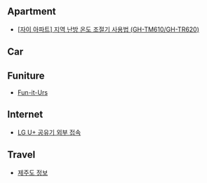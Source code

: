 ## Apartment

* [[자이 아파트] 지역 난방 온도 조절기 사용법 (GH-TM610/GH-TR620)](https://www.youtube.com/watch?v=g4KbS3r1epQ&list=PLIs3rbh8cePoPOWTOkNHovIakYAGqwKEi)



## Car



## Funiture

* [Fun-it-Urs](https://funiturs.com/)



## Internet

- [LG U+ 공유기 외부 접속](https://m.blog.naver.com/fullerene33/221386283209?utm_source=pocket_saves)



## Travel

- [제주도 정보](http://jejunim1.tistory.com/category/%EC%A0%9C%EC%A3%BC%EB%8F%84%EC%97%AC%ED%96%89?utm_source=pocket_saves)

